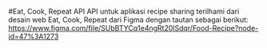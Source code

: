 #Eat, Cook, Repeat API
API untuk aplikasi recipe sharing terilhami dari desain web Eat, Cook, Repeat dari Figma dengan tautan sebagai berikut:
https://www.figma.com/file/SUbBTYCq1e4ngRt20lSdqr/Food-Recipe?node-id=47%3A1273
